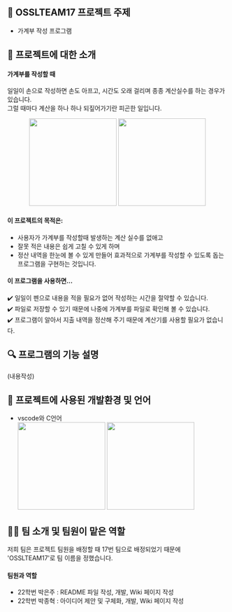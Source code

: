 ## 📝 OSSLTEAM17 프로젝트 주제
* 가계부 작성 프로그램   


## 📑 프로젝트에 대한 소개
#### 가계부를 작성할 때 
일일이 손으로 작성하면 손도 아프고, 시간도 오래 걸리며 종종 계산실수를 하는 경우가 있습니다.   
그럴 때마다 계산을 하나 하나 되짚어가기란 피곤한 일입니다.   
<p align="center"><img src="https://user-images.githubusercontent.com/130718231/236451369-57d7de84-af54-4387-b6fb-3a6876b56229.png" width="200" height="200"></img>
<img src="https://user-images.githubusercontent.com/130718231/236480169-3e4ec664-5424-4caa-8d45-415c0d8767da.png" width="200" height="200"></img></p>

#### 이 프로젝트의 목적은:   
* 사용자가 가계부를 작성할때 발생하는 계산 실수를 없애고
* 잘못 적은 내용은 쉽게 고칠 수 있게 하며
* 정산 내역을 한눈에 볼 수 있게 만들어 효과적으로 가계부를 작성할 수 있도록 돕는 프로그램을 구현하는 것입니다.

#### 이 프로그램을 사용하면...   
✔️ 일일이 펜으로 내용을 적을 필요가 없어 작성하는 시간을 절약할 수 있습니다.    
✔️ 파일로 저장할 수 있기 때문에 나중에 가계부를 파일로 확인해 볼 수 있습니다.     
✔️ 프로그램이 알아서 지출 내역을 정산해 주기 때문에 계산기를 사용할 필요가 없습니다.    


## 🔍 프로그램의 기능 설명
(내용작성)   

## 🔨 프로젝트에 사용된 개발환경 및 언어
* vscode와 C언어  
<img src="https://user-images.githubusercontent.com/130718231/236453724-13d9f6fb-bf3c-42c1-a5d9-979a97304435.png" width="200" height="200"></img>
<img src="https://user-images.githubusercontent.com/130718231/236453858-5720957d-7ce5-4f9f-9ed6-320a020577a2.png" width="200" height="200"></img>


## 👤👤 팀 소개 및 팀원이 맡은 역할
저희 팀은 프로젝트 팀원을 배정할 때 17번 팀으로 배정되었기 때문에 'OSSLTEAM17'로 팀 이름을 정했습니다.        
#### 팀원과 역할 
 
  * 22학번 박은주 : README 파일 작성, 개발, Wiki 페이지 작성  
  * 22학번 박종혁 : 아이디어 제안 및 구체화, 개발, Wiki 페이지 작성  
